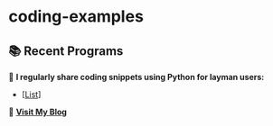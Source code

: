 # coding-examples
## 📚 Recent Programs
📖 **I regularly share coding snippets using Python for layman users:**  
- [[List](https://github.com/shaktiamarendra/coding-examples/blob/main/Data%20Structure1-%20Lists.py)]  

📝 **[Visit My Blog](https://github.com/shaktiamarendra/coding-examples/tree/main)**  
